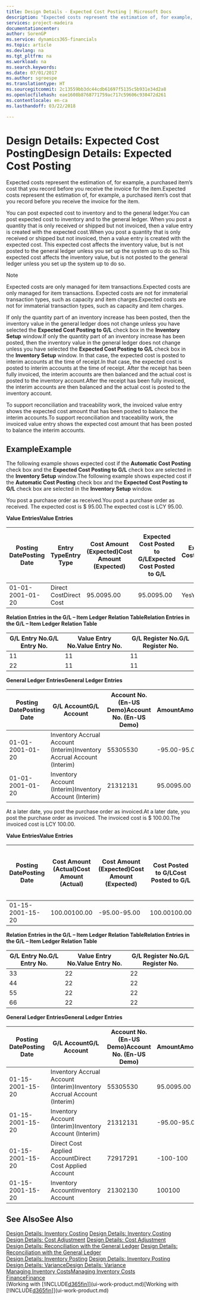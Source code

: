```yaml
---
title: Design Details - Expected Cost Posting | Microsoft Docs
description: "Expected costs represent the estimation of, for example, a purchased item’s cost that you record before you receive the invoice for the item."
services: project-madeira
documentationcenter: 
author: SorenGP
ms.service: dynamics365-financials
ms.topic: article
ms.devlang: na
ms.tgt_pltfrm: na
ms.workload: na
ms.search.keywords: 
ms.date: 07/01/2017
ms.author: sgroespe
ms.translationtype: HT
ms.sourcegitcommit: 2c13559bb3dc44cdb61697f5135c5b931e34d2a8
ms.openlocfilehash: eae1608b8768771759ac717c59606c930472d261
ms.contentlocale: en-ca
ms.lasthandoff: 03/22/2018

---
```

# <a name="design-details-expected-cost-posting"></a><span data-ttu-id="63d0d-103">Design Details: Expected Cost Posting</span><span class="sxs-lookup"><span data-stu-id="63d0d-103">Design Details: Expected Cost Posting</span></span>
<span data-ttu-id="63d0d-104">Expected costs represent the estimation of, for example, a purchased item’s cost that you record before you receive the invoice for the item.</span><span class="sxs-lookup"><span data-stu-id="63d0d-104">Expected costs represent the estimation of, for example, a purchased item’s cost that you record before you receive the invoice for the item.</span></span>  

 <span data-ttu-id="63d0d-105">You can post expected cost to inventory and to the general ledger.</span><span class="sxs-lookup"><span data-stu-id="63d0d-105">You can post expected cost to inventory and to the general ledger.</span></span> <span data-ttu-id="63d0d-106">When you post a quantity that is only received or shipped but not invoiced, then a value entry is created with the expected cost.</span><span class="sxs-lookup"><span data-stu-id="63d0d-106">When you post a quantity that is only received or shipped but not invoiced, then a value entry is created with the expected cost.</span></span> <span data-ttu-id="63d0d-107">This expected cost affects the inventory value, but is not posted to the general ledger unless you set up the system up to do so.</span><span class="sxs-lookup"><span data-stu-id="63d0d-107">This expected cost affects the inventory value, but is not posted to the general ledger unless you set up the system up to do so.</span></span>  

> [!NOTE]  
>  <span data-ttu-id="63d0d-108">Expected costs are only managed for item transactions.</span><span class="sxs-lookup"><span data-stu-id="63d0d-108">Expected costs are only managed for item transactions.</span></span> <span data-ttu-id="63d0d-109">Expected costs are not for immaterial transaction types, such as capacity and item charges.</span><span class="sxs-lookup"><span data-stu-id="63d0d-109">Expected costs are not for immaterial transaction types, such as capacity and item charges.</span></span>  

 <span data-ttu-id="63d0d-110">If only the quantity part of an inventory increase has been posted, then the inventory value in the general ledger does not change unless you have selected the **Expected Cost Posting to G/L** check box in the **Inventory Setup** window.</span><span class="sxs-lookup"><span data-stu-id="63d0d-110">If only the quantity part of an inventory increase has been posted, then the inventory value in the general ledger does not change unless you have selected the **Expected Cost Posting to G/L** check box in the **Inventory Setup** window.</span></span> <span data-ttu-id="63d0d-111">In that case, the expected cost is posted to interim accounts at the time of receipt.</span><span class="sxs-lookup"><span data-stu-id="63d0d-111">In that case, the expected cost is posted to interim accounts at the time of receipt.</span></span> <span data-ttu-id="63d0d-112">After the receipt has been fully invoiced, the interim accounts are then balanced and the actual cost is posted to the inventory account.</span><span class="sxs-lookup"><span data-stu-id="63d0d-112">After the receipt has been fully invoiced, the interim accounts are then balanced and the actual cost is posted to the inventory account.</span></span>  

 <span data-ttu-id="63d0d-113">To support reconciliation and traceability work, the invoiced value entry shows the expected cost amount that has been posted to balance the interim accounts.</span><span class="sxs-lookup"><span data-stu-id="63d0d-113">To support reconciliation and traceability work, the invoiced value entry shows the expected cost amount that has been posted to balance the interim accounts.</span></span>  

## <a name="example"></a><span data-ttu-id="63d0d-114">Example</span><span class="sxs-lookup"><span data-stu-id="63d0d-114">Example</span></span>  
 <span data-ttu-id="63d0d-115">The following example shows expected cost if the **Automatic Cost Posting** check box and the **Expected Cost Posting to G/L** check box are selected in the **Inventory Setup** window.</span><span class="sxs-lookup"><span data-stu-id="63d0d-115">The following example shows expected cost if the **Automatic Cost Posting** check box and the **Expected Cost Posting to G/L** check box are selected in the **Inventory Setup** window.</span></span>  

 <span data-ttu-id="63d0d-116">You post a purchase order as received.</span><span class="sxs-lookup"><span data-stu-id="63d0d-116">You post a purchase order as received.</span></span> <span data-ttu-id="63d0d-117">The expected cost is $ 95.00.</span><span class="sxs-lookup"><span data-stu-id="63d0d-117">The expected cost is LCY 95.00.</span></span>  

 <span data-ttu-id="63d0d-118">**Value Entries**</span><span class="sxs-lookup"><span data-stu-id="63d0d-118">**Value Entries**</span></span>  

|<span data-ttu-id="63d0d-119">Posting Date</span><span class="sxs-lookup"><span data-stu-id="63d0d-119">Posting Date</span></span>|<span data-ttu-id="63d0d-120">Entry Type</span><span class="sxs-lookup"><span data-stu-id="63d0d-120">Entry Type</span></span>|<span data-ttu-id="63d0d-121">Cost Amount (Expected)</span><span class="sxs-lookup"><span data-stu-id="63d0d-121">Cost Amount (Expected)</span></span>|<span data-ttu-id="63d0d-122">Expected Cost Posted to G/L</span><span class="sxs-lookup"><span data-stu-id="63d0d-122">Expected Cost Posted to G/L</span></span>|<span data-ttu-id="63d0d-123">Expected Cost</span><span class="sxs-lookup"><span data-stu-id="63d0d-123">Expected Cost</span></span>|<span data-ttu-id="63d0d-124">Item Ledger Entry No.</span><span class="sxs-lookup"><span data-stu-id="63d0d-124">Item Ledger Entry No.</span></span>|<span data-ttu-id="63d0d-125">Entry No.</span><span class="sxs-lookup"><span data-stu-id="63d0d-125">Entry No.</span></span>|  
|------------------|----------------|------------------------------|----------------------------------|-------------------|---------------------------|---------------|  
|<span data-ttu-id="63d0d-126">01-01-20</span><span class="sxs-lookup"><span data-stu-id="63d0d-126">01-01-20</span></span>|<span data-ttu-id="63d0d-127">Direct Cost</span><span class="sxs-lookup"><span data-stu-id="63d0d-127">Direct Cost</span></span>|<span data-ttu-id="63d0d-128">95.00</span><span class="sxs-lookup"><span data-stu-id="63d0d-128">95.00</span></span>|<span data-ttu-id="63d0d-129">95.00</span><span class="sxs-lookup"><span data-stu-id="63d0d-129">95.00</span></span>|<span data-ttu-id="63d0d-130">Yes</span><span class="sxs-lookup"><span data-stu-id="63d0d-130">Yes</span></span>|<span data-ttu-id="63d0d-131">1</span><span class="sxs-lookup"><span data-stu-id="63d0d-131">1</span></span>|<span data-ttu-id="63d0d-132">1</span><span class="sxs-lookup"><span data-stu-id="63d0d-132">1</span></span>|  

 <span data-ttu-id="63d0d-133">**Relation Entries in the G/L – Item Ledger Relation Table**</span><span class="sxs-lookup"><span data-stu-id="63d0d-133">**Relation Entries in the G/L – Item Ledger Relation Table**</span></span>  

|<span data-ttu-id="63d0d-134">G/L Entry No.</span><span class="sxs-lookup"><span data-stu-id="63d0d-134">G/L Entry No.</span></span>|<span data-ttu-id="63d0d-135">Value Entry No.</span><span class="sxs-lookup"><span data-stu-id="63d0d-135">Value Entry No.</span></span>|<span data-ttu-id="63d0d-136">G/L Register No.</span><span class="sxs-lookup"><span data-stu-id="63d0d-136">G/L Register No.</span></span>|  
|--------------------|---------------------|-----------------------|  
|<span data-ttu-id="63d0d-137">1</span><span class="sxs-lookup"><span data-stu-id="63d0d-137">1</span></span>|<span data-ttu-id="63d0d-138">1</span><span class="sxs-lookup"><span data-stu-id="63d0d-138">1</span></span>|<span data-ttu-id="63d0d-139">1</span><span class="sxs-lookup"><span data-stu-id="63d0d-139">1</span></span>|  
|<span data-ttu-id="63d0d-140">2</span><span class="sxs-lookup"><span data-stu-id="63d0d-140">2</span></span>|<span data-ttu-id="63d0d-141">1</span><span class="sxs-lookup"><span data-stu-id="63d0d-141">1</span></span>|<span data-ttu-id="63d0d-142">1</span><span class="sxs-lookup"><span data-stu-id="63d0d-142">1</span></span>|  

 <span data-ttu-id="63d0d-143">**General Ledger Entries**</span><span class="sxs-lookup"><span data-stu-id="63d0d-143">**General Ledger Entries**</span></span>  

|<span data-ttu-id="63d0d-144">Posting Date</span><span class="sxs-lookup"><span data-stu-id="63d0d-144">Posting Date</span></span>|<span data-ttu-id="63d0d-145">G/L Account</span><span class="sxs-lookup"><span data-stu-id="63d0d-145">G/L Account</span></span>|<span data-ttu-id="63d0d-146">Account No. (En-US Demo)</span><span class="sxs-lookup"><span data-stu-id="63d0d-146">Account No. (En-US Demo)</span></span>|<span data-ttu-id="63d0d-147">Amount</span><span class="sxs-lookup"><span data-stu-id="63d0d-147">Amount</span></span>|<span data-ttu-id="63d0d-148">Entry No.</span><span class="sxs-lookup"><span data-stu-id="63d0d-148">Entry No.</span></span>|  
|------------------|------------------|---------------------------------|------------|---------------|  
|<span data-ttu-id="63d0d-149">01-01-20</span><span class="sxs-lookup"><span data-stu-id="63d0d-149">01-01-20</span></span>|<span data-ttu-id="63d0d-150">Inventory Accrual Account (Interim)</span><span class="sxs-lookup"><span data-stu-id="63d0d-150">Inventory Accrual Account (Interim)</span></span>|<span data-ttu-id="63d0d-151">5530</span><span class="sxs-lookup"><span data-stu-id="63d0d-151">5530</span></span>|<span data-ttu-id="63d0d-152">-95.00</span><span class="sxs-lookup"><span data-stu-id="63d0d-152">-95.00</span></span>|<span data-ttu-id="63d0d-153">2</span><span class="sxs-lookup"><span data-stu-id="63d0d-153">2</span></span>|  
|<span data-ttu-id="63d0d-154">01-01-20</span><span class="sxs-lookup"><span data-stu-id="63d0d-154">01-01-20</span></span>|<span data-ttu-id="63d0d-155">Inventory Account (Interim)</span><span class="sxs-lookup"><span data-stu-id="63d0d-155">Inventory Account (Interim)</span></span>|<span data-ttu-id="63d0d-156">2131</span><span class="sxs-lookup"><span data-stu-id="63d0d-156">2131</span></span>|<span data-ttu-id="63d0d-157">95.00</span><span class="sxs-lookup"><span data-stu-id="63d0d-157">95.00</span></span>|<span data-ttu-id="63d0d-158">1</span><span class="sxs-lookup"><span data-stu-id="63d0d-158">1</span></span>|  

 <span data-ttu-id="63d0d-159">At a later date, you post the purchase order as invoiced.</span><span class="sxs-lookup"><span data-stu-id="63d0d-159">At a later date, you post the purchase order as invoiced.</span></span> <span data-ttu-id="63d0d-160">The invoiced cost is $ 100.00.</span><span class="sxs-lookup"><span data-stu-id="63d0d-160">The invoiced cost is LCY 100.00.</span></span>  

 <span data-ttu-id="63d0d-161">**Value Entries**</span><span class="sxs-lookup"><span data-stu-id="63d0d-161">**Value Entries**</span></span>  

|<span data-ttu-id="63d0d-162">Posting Date</span><span class="sxs-lookup"><span data-stu-id="63d0d-162">Posting Date</span></span>|<span data-ttu-id="63d0d-163">Cost Amount (Actual)</span><span class="sxs-lookup"><span data-stu-id="63d0d-163">Cost Amount (Actual)</span></span>|<span data-ttu-id="63d0d-164">Cost Amount (Expected)</span><span class="sxs-lookup"><span data-stu-id="63d0d-164">Cost Amount (Expected)</span></span>|<span data-ttu-id="63d0d-165">Cost Posted to G/L</span><span class="sxs-lookup"><span data-stu-id="63d0d-165">Cost Posted to G/L</span></span>|<span data-ttu-id="63d0d-166">Expected Cost</span><span class="sxs-lookup"><span data-stu-id="63d0d-166">Expected Cost</span></span>|<span data-ttu-id="63d0d-167">Item Ledger Entry No.</span><span class="sxs-lookup"><span data-stu-id="63d0d-167">Item Ledger Entry No.</span></span>|<span data-ttu-id="63d0d-168">Entry No.</span><span class="sxs-lookup"><span data-stu-id="63d0d-168">Entry No.</span></span>|  
|------------------|----------------------------|------------------------------|-------------------------|-------------------|---------------------------|---------------|  
|<span data-ttu-id="63d0d-169">01-15-20</span><span class="sxs-lookup"><span data-stu-id="63d0d-169">01-15-20</span></span>|<span data-ttu-id="63d0d-170">100.00</span><span class="sxs-lookup"><span data-stu-id="63d0d-170">100.00</span></span>|<span data-ttu-id="63d0d-171">-95.00</span><span class="sxs-lookup"><span data-stu-id="63d0d-171">-95.00</span></span>|<span data-ttu-id="63d0d-172">100.00</span><span class="sxs-lookup"><span data-stu-id="63d0d-172">100.00</span></span>|<span data-ttu-id="63d0d-173">No</span><span class="sxs-lookup"><span data-stu-id="63d0d-173">No</span></span>|<span data-ttu-id="63d0d-174">1</span><span class="sxs-lookup"><span data-stu-id="63d0d-174">1</span></span>|<span data-ttu-id="63d0d-175">2</span><span class="sxs-lookup"><span data-stu-id="63d0d-175">2</span></span>|  

 <span data-ttu-id="63d0d-176">**Relation Entries in the G/L – Item Ledger Relation Table**</span><span class="sxs-lookup"><span data-stu-id="63d0d-176">**Relation Entries in the G/L – Item Ledger Relation Table**</span></span>  

|<span data-ttu-id="63d0d-177">G/L Entry No.</span><span class="sxs-lookup"><span data-stu-id="63d0d-177">G/L Entry No.</span></span>|<span data-ttu-id="63d0d-178">Value Entry No.</span><span class="sxs-lookup"><span data-stu-id="63d0d-178">Value Entry No.</span></span>|<span data-ttu-id="63d0d-179">G/L Register No.</span><span class="sxs-lookup"><span data-stu-id="63d0d-179">G/L Register No.</span></span>|  
|--------------------|---------------------|-----------------------|  
|<span data-ttu-id="63d0d-180">3</span><span class="sxs-lookup"><span data-stu-id="63d0d-180">3</span></span>|<span data-ttu-id="63d0d-181">2</span><span class="sxs-lookup"><span data-stu-id="63d0d-181">2</span></span>|<span data-ttu-id="63d0d-182">2</span><span class="sxs-lookup"><span data-stu-id="63d0d-182">2</span></span>|  
|<span data-ttu-id="63d0d-183">4</span><span class="sxs-lookup"><span data-stu-id="63d0d-183">4</span></span>|<span data-ttu-id="63d0d-184">2</span><span class="sxs-lookup"><span data-stu-id="63d0d-184">2</span></span>|<span data-ttu-id="63d0d-185">2</span><span class="sxs-lookup"><span data-stu-id="63d0d-185">2</span></span>|  
|<span data-ttu-id="63d0d-186">5</span><span class="sxs-lookup"><span data-stu-id="63d0d-186">5</span></span>|<span data-ttu-id="63d0d-187">2</span><span class="sxs-lookup"><span data-stu-id="63d0d-187">2</span></span>|<span data-ttu-id="63d0d-188">2</span><span class="sxs-lookup"><span data-stu-id="63d0d-188">2</span></span>|  
|<span data-ttu-id="63d0d-189">6</span><span class="sxs-lookup"><span data-stu-id="63d0d-189">6</span></span>|<span data-ttu-id="63d0d-190">2</span><span class="sxs-lookup"><span data-stu-id="63d0d-190">2</span></span>|<span data-ttu-id="63d0d-191">2</span><span class="sxs-lookup"><span data-stu-id="63d0d-191">2</span></span>|  

 <span data-ttu-id="63d0d-192">**General Ledger Entries**</span><span class="sxs-lookup"><span data-stu-id="63d0d-192">**General Ledger Entries**</span></span>  

|<span data-ttu-id="63d0d-193">Posting Date</span><span class="sxs-lookup"><span data-stu-id="63d0d-193">Posting Date</span></span>|<span data-ttu-id="63d0d-194">G/L Account</span><span class="sxs-lookup"><span data-stu-id="63d0d-194">G/L Account</span></span>|<span data-ttu-id="63d0d-195">Account No. (En-US Demo)</span><span class="sxs-lookup"><span data-stu-id="63d0d-195">Account No. (En-US Demo)</span></span>|<span data-ttu-id="63d0d-196">Amount</span><span class="sxs-lookup"><span data-stu-id="63d0d-196">Amount</span></span>|<span data-ttu-id="63d0d-197">Entry No.</span><span class="sxs-lookup"><span data-stu-id="63d0d-197">Entry No.</span></span>|  
|------------------|------------------|---------------------------------|------------|---------------|  
|<span data-ttu-id="63d0d-198">01-15-20</span><span class="sxs-lookup"><span data-stu-id="63d0d-198">01-15-20</span></span>|<span data-ttu-id="63d0d-199">Inventory Accrual Account (Interim)</span><span class="sxs-lookup"><span data-stu-id="63d0d-199">Inventory Accrual Account (Interim)</span></span>|<span data-ttu-id="63d0d-200">5530</span><span class="sxs-lookup"><span data-stu-id="63d0d-200">5530</span></span>|<span data-ttu-id="63d0d-201">95.00</span><span class="sxs-lookup"><span data-stu-id="63d0d-201">95.00</span></span>|<span data-ttu-id="63d0d-202">4</span><span class="sxs-lookup"><span data-stu-id="63d0d-202">4</span></span>|  
|<span data-ttu-id="63d0d-203">01-15-20</span><span class="sxs-lookup"><span data-stu-id="63d0d-203">01-15-20</span></span>|<span data-ttu-id="63d0d-204">Inventory Account (Interim)</span><span class="sxs-lookup"><span data-stu-id="63d0d-204">Inventory Account (Interim)</span></span>|<span data-ttu-id="63d0d-205">2131</span><span class="sxs-lookup"><span data-stu-id="63d0d-205">2131</span></span>|<span data-ttu-id="63d0d-206">-95.00</span><span class="sxs-lookup"><span data-stu-id="63d0d-206">-95.00</span></span>|<span data-ttu-id="63d0d-207">3</span><span class="sxs-lookup"><span data-stu-id="63d0d-207">3</span></span>|  
|<span data-ttu-id="63d0d-208">01-15-20</span><span class="sxs-lookup"><span data-stu-id="63d0d-208">01-15-20</span></span>|<span data-ttu-id="63d0d-209">Direct Cost Applied Account</span><span class="sxs-lookup"><span data-stu-id="63d0d-209">Direct Cost Applied Account</span></span>|<span data-ttu-id="63d0d-210">7291</span><span class="sxs-lookup"><span data-stu-id="63d0d-210">7291</span></span>|<span data-ttu-id="63d0d-211">-100</span><span class="sxs-lookup"><span data-stu-id="63d0d-211">-100</span></span>|<span data-ttu-id="63d0d-212">6</span><span class="sxs-lookup"><span data-stu-id="63d0d-212">6</span></span>|  
|<span data-ttu-id="63d0d-213">01-15-20</span><span class="sxs-lookup"><span data-stu-id="63d0d-213">01-15-20</span></span>|<span data-ttu-id="63d0d-214">Inventory Account</span><span class="sxs-lookup"><span data-stu-id="63d0d-214">Inventory Account</span></span>|<span data-ttu-id="63d0d-215">2130</span><span class="sxs-lookup"><span data-stu-id="63d0d-215">2130</span></span>|<span data-ttu-id="63d0d-216">100</span><span class="sxs-lookup"><span data-stu-id="63d0d-216">100</span></span>|<span data-ttu-id="63d0d-217">5</span><span class="sxs-lookup"><span data-stu-id="63d0d-217">5</span></span>|  

## <a name="see-also"></a><span data-ttu-id="63d0d-218">See Also</span><span class="sxs-lookup"><span data-stu-id="63d0d-218">See Also</span></span>
 <span data-ttu-id="63d0d-219">[Design Details: Inventory Costing](design-details-inventory-costing.md) </span><span class="sxs-lookup"><span data-stu-id="63d0d-219">[Design Details: Inventory Costing](design-details-inventory-costing.md) </span></span>  
 <span data-ttu-id="63d0d-220">[Design Details: Cost Adjustment](design-details-cost-adjustment.md) </span><span class="sxs-lookup"><span data-stu-id="63d0d-220">[Design Details: Cost Adjustment](design-details-cost-adjustment.md) </span></span>  
 <span data-ttu-id="63d0d-221">[Design Details: Reconciliation with the General Ledger](design-details-reconciliation-with-the-general-ledger.md) </span><span class="sxs-lookup"><span data-stu-id="63d0d-221">[Design Details: Reconciliation with the General Ledger](design-details-reconciliation-with-the-general-ledger.md) </span></span>  
 <span data-ttu-id="63d0d-222">[Design Details: Inventory Posting](design-details-inventory-posting.md) </span><span class="sxs-lookup"><span data-stu-id="63d0d-222">[Design Details: Inventory Posting](design-details-inventory-posting.md) </span></span>  
 [<span data-ttu-id="63d0d-223">Design Details: Variance</span><span class="sxs-lookup"><span data-stu-id="63d0d-223">Design Details: Variance</span></span>](design-details-variance.md)  
 [<span data-ttu-id="63d0d-224">Managing Inventory Costs</span><span class="sxs-lookup"><span data-stu-id="63d0d-224">Managing Inventory Costs</span></span>](finance-manage-inventory-costs.md)  
 [<span data-ttu-id="63d0d-225">Finance</span><span class="sxs-lookup"><span data-stu-id="63d0d-225">Finance</span></span>](finance.md)  
 <span data-ttu-id="63d0d-226">[Working with [!INCLUDE[d365fin](includes/d365fin_md.md)]](ui-work-product.md)</span><span class="sxs-lookup"><span data-stu-id="63d0d-226">[Working with [!INCLUDE[d365fin](includes/d365fin_md.md)]](ui-work-product.md)</span></span>

